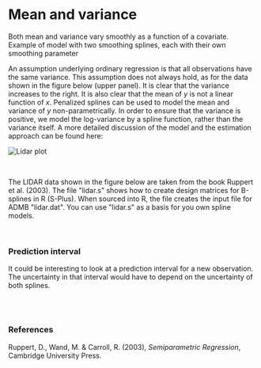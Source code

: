 #  Mean and variance

Both mean and variance vary smoothly as a function of a covariate. Example of model with two smoothing splines, each with their own smoothing parameter

An assumption underlying ordinary regression is that all observations have the same variance. This assumption does not always hold, as for the data shown in the figure below (upper panel). It is clear that the variance increases to the right. It is also clear that the mean of _y_ is not a linear function of _x_. Penalized splines can be used to model the mean and variance of _y_ non-parametrically. In order to ensure that the variance is positive, we model the log-variance by a spline function, rather than the variance itself. A more detailed discussion of the model and the estimation approach can be found here: 

![Lidar plot][1] 

 

The LIDAR data shown in the figure below are taken from the book Ruppert et al. (2003). The file "lidar.s" shows how to create design matrices for B-splines in R (S-Plus). When sourced into R, the file creates the input file for ADMB "lidar.dat". You can use "lidar.s" as a basis for you own spline models.

 

### Prediction interval

It could be interesting to look at a prediction interval for a new observation. The uncertainty in that interval would have to depend on the uncertainty of both splines.  
 

 

### **References**

Ruppert, D., Wand, M. & Carroll, R. (2003), _Semiparametric Regression_, Cambridge University Press.

[1]: mean-and-variance/copy_of_lidar.jpg/image_preview.jpg "Lidar plot"
